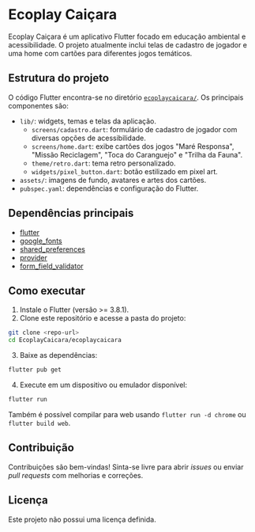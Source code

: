 # Ecoplay Caiçara

Ecoplay Caiçara é um aplicativo Flutter focado em educação ambiental e acessibilidade. O projeto atualmente inclui telas de cadastro de jogador e uma home com cartões para diferentes jogos temáticos.

## Estrutura do projeto

O código Flutter encontra-se no diretório [`ecoplaycaicara/`](./ecoplaycaicara). Os principais componentes são:

- `lib/`: widgets, temas e telas da aplicação.
  - `screens/cadastro.dart`: formulário de cadastro de jogador com diversas opções de acessibilidade.
  - `screens/home.dart`: exibe cartões dos jogos "Maré Responsa", "Missão Reciclagem", "Toca do Caranguejo" e "Trilha da Fauna".
  - `theme/retro.dart`: tema retro personalizado.
  - `widgets/pixel_button.dart`: botão estilizado em pixel art.
- `assets/`: imagens de fundo, avatares e artes dos cartões.
- `pubspec.yaml`: dependências e configuração do Flutter.

## Dependências principais

- [flutter](https://flutter.dev)
- [google_fonts](https://pub.dev/packages/google_fonts)
- [shared_preferences](https://pub.dev/packages/shared_preferences)
- [provider](https://pub.dev/packages/provider)
- [form_field_validator](https://pub.dev/packages/form_field_validator)

## Como executar

1. Instale o Flutter (versão >= 3.8.1).
2. Clone este repositório e acesse a pasta do projeto:

```bash
git clone <repo-url>
cd EcoplayCaicara/ecoplaycaicara
```

3. Baixe as dependências:

```bash
flutter pub get
```

4. Execute em um dispositivo ou emulador disponível:

```bash
flutter run
```

Também é possível compilar para web usando `flutter run -d chrome` ou `flutter build web`.

## Contribuição

Contribuições são bem-vindas! Sinta-se livre para abrir _issues_ ou enviar _pull requests_ com melhorias e correções.

## Licença

Este projeto não possui uma licença definida.
